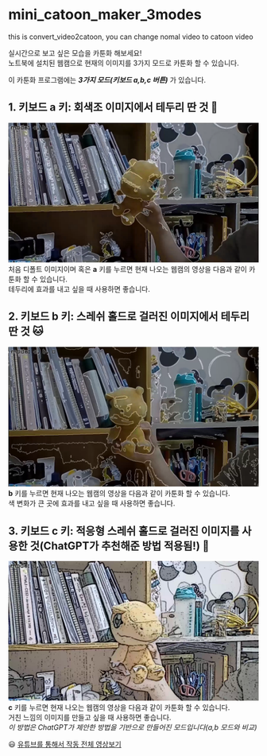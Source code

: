# mini_catoon_maker_3modes
this is convert_video2catoon, you can change nomal video to catoon video   
    
실시간으로 보고 싶은 모습을 카툰화 해보세요!   
노트북에 설치된 웹캠으로 현재의 이미지를 3가지 모드로 카툰화 할 수 있습니다.     
   
이 카툰화 프로그램에는 ***3가지 모드(키보드 a,b,c 버튼)*** 가 있습니다.      

## 1. 키보드 a 키: 회색조 이미지에서 테두리 딴 것 :dog:   
![mode_a](README_img/a.png)   
처음 디폴트 이미지이며 혹은 **a** 키를 누르면 현재 나오는 웹캠의 영상을 다음과 같이 카툰화 할 수 있습니다.   
테두리에 효과를 내고 싶을 때 사용하면 좋습니다.   
   
## 2. 키보드 b 키: 스레쉬 홀드로 걸러진 이미지에서 테두리 딴 것   :cat:
![mode_b](README_img/b.png)   
**b** 키를 누르면 현재 나오는 웹캠의 영상을 다음과 같이 카툰화 할 수 있습니다.   
색 변화가 큰 곳에 효과를 내고 싶을 때 사용하면 좋습니다.    
   
## 3. 키보드 c 키: 적응형 스레쉬 홀드로 걸러진 이미지를 사용한 것(ChatGPT가 추천해준 방법 적용됨!) :bear:   
![mode_b](README_img/c.png)   
**c** 키를 누르면 현재 나오는 웹캠의 영상을 다음과 같이 카툰화 할 수 있습니다.   
거친 느낌의 이미지를 만들고 싶을 때 사용하면 좋습니다.   
_이 방법은 ChatGPT가 제안한 방법을 기반으로 만들어진 모드입니다(a,b 모드와 비교)_

:smiley: [유튜브를 통해서 작동 전체 영상보기](https://youtu.be/YsgHJm5JUzw)   